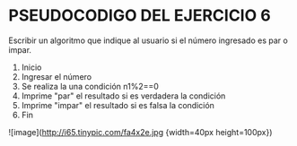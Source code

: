# PSEUDOCODIGO DEL EJERCICIO 6

Escribir un algoritmo que indique al usuario si el número ingresado es par o impar.

1. Inicio
2. Ingresar el número
3. Se realiza la una condición n1%2==0
4. Imprime "par" el resultado si es verdadera la condición
5. Imprime "impar" el resultado si es falsa la condición
6. Fin

![image](http://i65.tinypic.com/fa4x2e.jpg {width=40px height=100px})